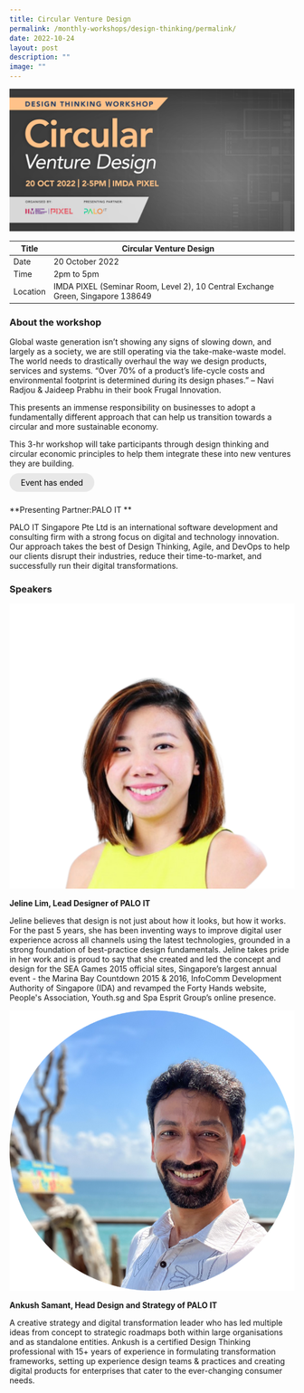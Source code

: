 ```yaml
---
title: Circular Venture Design
permalink: /monthly-workshops/design-thinking/permalink/
date: 2022-10-24
layout: post
description: ""
image: ""
---
```

![20 Oct- DT](/images/Events/Design%20Thinking/PIXEL_Design-Thinking---Circular-Venture-Design_1600-x-800.jpg)

| Title | Circular Venture Design | | 
| -------- | -------- | --------| 
| Date  | 20 October 2022  | 
| Time  | 2pm to 5pm  |
| Location  | IMDA PIXEL (Seminar Room, Level 2), 10 Central Exchange Green, Singapore 138649 |

### About the workshop 

Global waste generation isn’t showing any signs of slowing down, and largely as a society, we are still operating via the take-make-waste model. The world needs to drastically overhaul the way we design products, services and systems. “Over 70% of a product’s life-cycle costs and environmental footprint is determined during its design phases.” – Navi Radjou & Jaideep Prabhu in their book Frugal Innovation. 

This presents an immense responsibility on businesses to adopt a fundamentally different approach that can help us transition towards a circular and more sustainable economy.

This 3-hr workshop will take participants through design thinking and circular economic principles to help them integrate these into new ventures they are building.
<br><br><a href="" target="_blank" style="background-color: #E8E8E8; color: black; text-decoration: none; border-radius: 100px; padding-left: 20px; padding-right: 20px; padding-top:8px; padding-bottom:8px">Event has ended</a><br><br>

**Presenting Partner:PALO IT **

PALO IT Singapore Pte Ltd is an international software development and consulting firm with a strong focus on digital and technology innovation. Our approach takes the best of Design Thinking, Agile, and DevOps to help our clients disrupt their industries, reduce their time-to-market, and successfully run their digital transformations. 

### Speakers 

![Jenline](/images/Events/Design%20Thinking/28.png)

**Jeline Lim, Lead Designer of PALO IT**

Jeline believes that design is not just about how it looks, but how it works. For the past 5 years, she has been inventing ways to improve digital user experience across all channels using the latest technologies, grounded in a strong foundation of best-practice design fundamentals. Jeline takes pride in her work and is proud to say that she created and led the concept and design for the SEA Games 2015 official sites, Singapore’s largest annual event - the Marina Bay Countdown 2015 & 2016, InfoComm Development Authority of Singapore (IDA) and revamped the Forty Hands website, People's Association, Youth.sg and Spa Esprit Group’s online presence.


![Ankush](/images/Events/Design%20Thinking/Ankush%20Samant.png)

**Ankush Samant, Head Design and Strategy of PALO IT**

A creative strategy and digital transformation leader who has led multiple ideas from concept to strategic roadmaps both within large organisations and as standalone entities. Ankush is a certified Design Thinking professional with 15+ years of experience in formulating transformation frameworks, setting up experience design teams & practices and creating digital products for enterprises that cater to the ever-changing consumer needs.